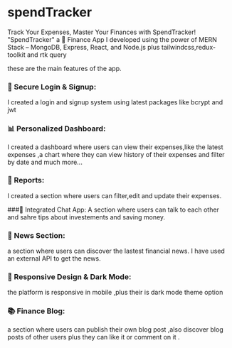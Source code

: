 # spendTracker
Track Your Expenses, Master Your Finances with SpendTracker!
"SpendTracker" a 🚀 Finance App I developed using the power of MERN Stack – MongoDB, Express, React, and Node.js plus tailwindcss,redux-toolkit and rtk query

these are the main features of the app.

### 🔐 Secure Login & Signup: 
I created a login and signup system using latest packages like
bcrypt and jwt

### 📊 Personalized Dashboard: 
I created a dashboard where users can view their expenses,like the latest expenses ,a chart where they can view history of their expenses and filter by date and much more...

### 💸 Reports: 
I created a section where users can filter,edit and update their expenses.

###💬 Integrated Chat App:
A section where users can talk to each other and sahre tips about investements and saving money.

### 📰 News Section: 
a section where users can discover the lastest financial news. I have used an external API to get the news.

### 🌙 Responsive Design & Dark Mode: 
the platform is responsive in mobile ,plus their is dark mode theme option

### 📚 Finance Blog: 
a section where users can publish their own blog post ,also discover blog posts of other users plus they can like it or comment on it .
